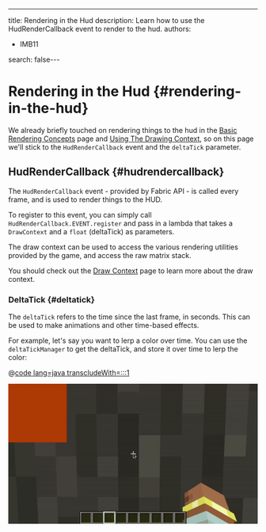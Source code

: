 ---
title: Rendering in the Hud
description: Learn how to use the HudRenderCallback event to render to the hud.
authors:
  - IMB11

search: false---

# Rendering in the Hud {#rendering-in-the-hud}

We already briefly touched on rendering things to the hud in the [Basic Rendering Concepts](./basic-concepts) page and [Using The Drawing Context](./draw-context), so on this page we'll stick to the `HudRenderCallback` event and the `deltaTick` parameter.

## HudRenderCallback {#hudrendercallback}

The `HudRenderCallback` event - provided by Fabric API - is called every frame, and is used to render things to the HUD.

To register to this event, you can simply call `HudRenderCallback.EVENT.register` and pass in a lambda that takes a `DrawContext` and a `float` (deltaTick) as parameters.

The draw context can be used to access the various rendering utilities provided by the game, and access the raw matrix stack.

You should check out the [Draw Context](./draw-context) page to learn more about the draw context.

### DeltaTick {#deltatick}

The `deltaTick` refers to the time since the last frame, in seconds. This can be used to make animations and other time-based effects.

For example, let's say you want to lerp a color over time. You can use the `deltaTickManager` to get the deltaTick, and store it over time to lerp the color:

@[code lang=java transcludeWith=:::1](@/reference/1.21/src/client/java/com/example/docs/rendering/HudRenderingEntrypoint.java)

![Lerping a color over time](/assets/develop/rendering/hud-rendering-deltatick.webp)
